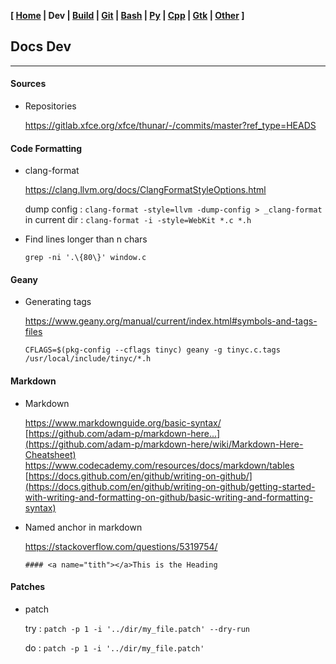 <link href="../style.css" rel="stylesheet"></link>

**[ [Home](../index.html) | Dev | [Build](05-build.html) | [Git](10-git.html) | [Bash](15-bash.html) | [Py](20-python.html) | [Cpp](25-cpp.html) | [Gtk](30-gtk.html) | [Other](99-other.html) ]**

## Docs Dev

---

#### Sources

* Repositories
    
    https://gitlab.xfce.org/xfce/thunar/-/commits/master?ref_type=HEADS  


#### Code Formatting

* clang-format
    
    https://clang.llvm.org/docs/ClangFormatStyleOptions.html  
    
    dump config : `clang-format -style=llvm -dump-config > _clang-format`  
    in current dir : `clang-format -i -style=WebKit *.c *.h`  
    
* Find lines longer than n chars
    
    `grep -ni '.\{80\}' window.c`


#### Geany

* Generating tags
    
    https://www.geany.org/manual/current/index.html#symbols-and-tags-files  
    
    `CFLAGS=$(pkg-config --cflags tinyc) geany -g tinyc.c.tags /usr/local/include/tinyc/*.h`


#### Markdown

* Markdown
    
    https://www.markdownguide.org/basic-syntax/  
    [https://github.com/adam-p/markdown-here...](https://github.com/adam-p/markdown-here/wiki/Markdown-Here-Cheatsheet)  
    https://www.codecademy.com/resources/docs/markdown/tables  
    [https://docs.github.com/en/github/writing-on-github/](https://docs.github.com/en/github/writing-on-github/getting-started-with-writing-and-formatting-on-github/basic-writing-and-formatting-syntax)  

* Named anchor in markdown
    
    https://stackoverflow.com/questions/5319754/  

    `#### <a name="tith"></a>This is the Heading`


#### Patches

* patch
    
    try : `patch -p 1 -i '../dir/my_file.patch' --dry-run`  
    
    do  : `patch -p 1 -i '../dir/my_file.patch'`  

<br/>


